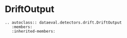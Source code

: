 # DriftOutput

```{eval-rst}
.. autoclass:: dataeval.detectors.drift.DriftOutput
   :members:
   :inherited-members:
```
